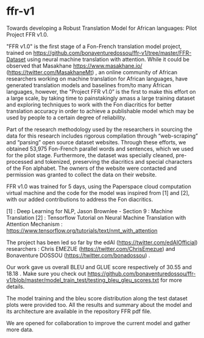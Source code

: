 # ffr-v1
Towards developing a Robust Translation Model for African languages: Pilot Project FFR v1.0. 

"FFR v1.0" is the first stage of a Fon-French translation model project, trained on https://github.com/bonaventuredossou/ffr-v1/tree/master/FFR-Dataset using neural machine translation with attention.
While it could be observed that Masakhane https://www.masakhane.io/ (https://twitter.com/MasakhaneMt) , an online community of African researchers working on machine translation for African languages, have generated translation models and baselines from/to many African languages, however, the "Project FFR v1.0” is the first to make this effort on a large scale, by taking time to painstakingly amass a 
large training dataset and exploring techniques to work with the Fon diacritics for better translation accuracy in order to achieve a publishable model which may be used by people to a certain degree of reliability.

Part of the research methodology used by the researchers in sourcing the data for this research includes rigorous compilation through 
“web-scraping” and  “parsing” open source dataset websites. Through these efforts, we obtained 53,975 Fon-French parallel words and 
sentences, which we used for the pilot stage. Furthermore, the dataset was specially cleaned, pre-processed and tokenized, preserving the diacritics and special characters of the Fon alphabet. The owners of the website were contacted and permission was granted to collect the data on their website.

FFR v1.0 was trained for 5 days, using the Paperspace cloud computation virtual machine and the code for the model was inspired from [1] 
and [2], with our added contributions to address the Fon diacritics.

[1] : Deep Learning for NLP, Jason Brownlee - Section 9 : Machine Translation
[2] : Tensorflow Tutorial on Neural Machine Translation with Attention Mechanism : 
      https://www.tensorflow.org/tutorials/text/nmt_with_attention

The project has been led so far by the edAI (https://twitter.com/edAIOfficial) researchers : 
Chris EMEZUE (https://twitter.com/ChrisEmezue) and Bonaventure DOSSOU (https://twitter.com/bonadossou) .

Our work gave us overall BLEU and GLUE score respectively of 30.55 and 18.18 . Make sure you check out https://github.com/bonaventuredossou/ffr-v1/blob/master/model_train_test/testing_bleu_gleu_scores.txt for more details.

The model training and the bleu score distribution along the test dataset plots were provided too.
All the results and summary about the model and its architecture are available in the repository FFR pdf file.

We are opened for collaboration to improve the current model and gather more data.
